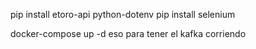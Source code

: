 pip install etoro-api python-dotenv
pip install selenium

docker-compose up -d
eso para tener el kafka corriendo
